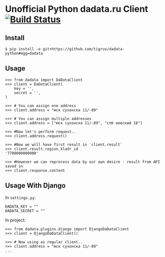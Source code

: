 Unofficial Python dadata.ru Client [![Build Status](https://travis-ci.org/tigrus/dadata-python.svg?branch=master)](https://travis-ci.org/tigrus/dadata-python)
===============================================

## Install

```
$ pip install -e git+https://github.com/tigrus/dadata-python#egg=dadata
```

## Usage

```
>>> from dadata import DaDataClient
>>> client = DaDataClient(
    key = '',
    secret = '',
)

>>> # You can assign one address
>>> client.address = "мск сухонска 11/-89"

>>> # You can assign multiple addresses
>>> client.address = ["мск сухонска 11/-89", "спб невский 18"]

>>> #Now let's perform request..
>>> client.address.request()

>>> #Now we will have first result in `client.result`
>>> client.result.region_kladr_id
'7700000000000'

>>> #However we can reprocess data by our own desire - result from API saved in 
>>> client.response.content
```

## Usage With Django

In `settings.py`:
```
DADATA_KEY = ""
DADATA_SECRET = ""
```

In project:
```
>>> from dadata.plugins.django import DjangoDaDataClient
>>> client = DjangoDaDataClient()

>>> # Now using as regular client..
>>> client.address = "мск сухонска 11/-89"
...
```

